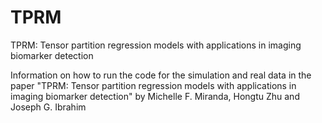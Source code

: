 # TPRM
TPRM: Tensor partition regression models with applications in imaging biomarker detection

Information on how to run the code for the simulation and real data in the paper
"TPRM: Tensor partition regression models with applications in imaging biomarker
detection" by Michelle F. Miranda, Hongtu Zhu and Joseph G. Ibrahim
